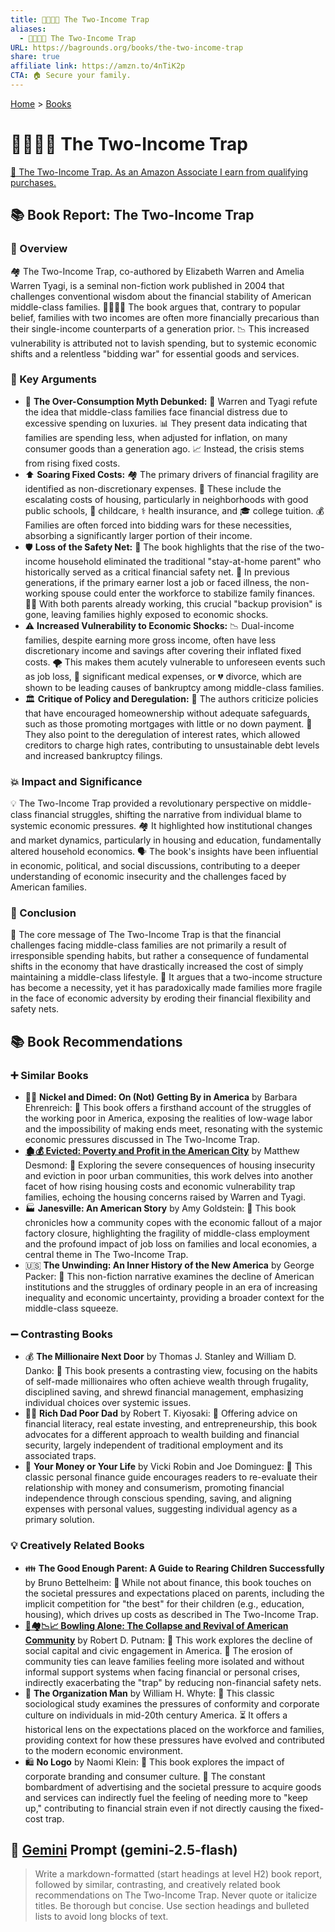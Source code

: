```yaml
---
title: 🧑‍🤝‍🧑💸 The Two-Income Trap
aliases:
  - 🧑‍🤝‍🧑💸 The Two-Income Trap
URL: https://bagrounds.org/books/the-two-income-trap
share: true
affiliate link: https://amzn.to/4nTiK2p
CTA: 🏠 Secure your family.
---
```

[Home](../index.md) > [Books](./index.md)  
# 🧑‍🤝‍🧑💸 The Two-Income Trap  
[🛒 The Two-Income Trap. As an Amazon Associate I earn from qualifying purchases.](https://amzn.to/4nTiK2p)  
  
## 📚 Book Report: The Two-Income Trap  
  
### 📖 Overview  
  
 🏘️ The Two-Income Trap, co-authored by Elizabeth Warren and Amelia Warren Tyagi, is a seminal non-fiction work published in 2004 that challenges conventional wisdom about the financial stability of American middle-class families. 👨‍👩‍👧‍👦 The book argues that, contrary to popular belief, families with two incomes are often more financially precarious than their single-income counterparts of a generation prior. 📉 This increased vulnerability is attributed not to lavish spending, but to systemic economic shifts and a relentless "bidding war" for essential goods and services.  
  
### 🔑 Key Arguments  
  
* 💸 **The Over-Consumption Myth Debunked:** 🚫 Warren and Tyagi refute the idea that middle-class families face financial distress due to excessive spending on luxuries. 📊 They present data indicating that families are spending less, when adjusted for inflation, on many consumer goods than a generation ago. 📈 Instead, the crisis stems from rising fixed costs.  
* ⬆️ **Soaring Fixed Costs:** 🏘️ The primary drivers of financial fragility are identified as non-discretionary expenses. 🏫 These include the escalating costs of housing, particularly in neighborhoods with good public schools, 👶 childcare, ⚕️ health insurance, and 🎓 college tuition. 💰 Families are often forced into bidding wars for these necessities, absorbing a significantly larger portion of their income.  
* 🛡️ **Loss of the Safety Net:** 🏡 The book highlights that the rise of the two-income household eliminated the traditional "stay-at-home parent" who historically served as a critical financial safety net. 💼 In previous generations, if the primary earner lost a job or faced illness, the non-working spouse could enter the workforce to stabilize family finances. 👩‍💼 With both parents already working, this crucial "backup provision" is gone, leaving families highly exposed to economic shocks.  
* ⚠️ **Increased Vulnerability to Economic Shocks:** 📉 Dual-income families, despite earning more gross income, often have less discretionary income and savings after covering their inflated fixed costs. 🌪️ This makes them acutely vulnerable to unforeseen events such as job loss, 🏥 significant medical expenses, or 💔 divorce, which are shown to be leading causes of bankruptcy among middle-class families.  
* 🏛️ **Critique of Policy and Deregulation:** 📜 The authors criticize policies that have encouraged homeownership without adequate safeguards, such as those promoting mortgages with little or no down payment. 🏦 They also point to the deregulation of interest rates, which allowed creditors to charge high rates, contributing to unsustainable debt levels and increased bankruptcy filings.  
  
### 💥 Impact and Significance  
  
💡 The Two-Income Trap provided a revolutionary perspective on middle-class financial struggles, shifting the narrative from individual blame to systemic economic pressures. 🏘️ It highlighted how institutional changes and market dynamics, particularly in housing and education, fundamentally altered household economics. 🗣️ The book's insights have been influential in economic, political, and social discussions, contributing to a deeper understanding of economic insecurity and the challenges faced by American families.  
  
### 🏁 Conclusion  
  
💬 The core message of The Two-Income Trap is that the financial challenges facing middle-class families are not primarily a result of irresponsible spending habits, but rather a consequence of fundamental shifts in the economy that have drastically increased the cost of simply maintaining a middle-class lifestyle. 🔄 It argues that a two-income structure has become a necessity, yet it has paradoxically made families more fragile in the face of economic adversity by eroding their financial flexibility and safety nets.  
  
## 📚 Book Recommendations  
  
### ➕ Similar Books  
  
* 🧑‍🌾 **Nickel and Dimed: On (Not) Getting By in America** by Barbara Ehrenreich: 📖 This book offers a firsthand account of the struggles of the working poor in America, exposing the realities of low-wage labor and the impossibility of making ends meet, resonating with the systemic economic pressures discussed in The Two-Income Trap.  
* **[🏚️💰 Evicted: Poverty and Profit in the American City](./evicted-poverty-and-profit-in-the-american-city.md)** by Matthew Desmond: 📖 Exploring the severe consequences of housing insecurity and eviction in poor urban communities, this work delves into another facet of how rising housing costs and economic vulnerability trap families, echoing the housing concerns raised by Warren and Tyagi.  
* 🏭 **Janesville: An American Story** by Amy Goldstein: 📖 This book chronicles how a community copes with the economic fallout of a major factory closure, highlighting the fragility of middle-class employment and the profound impact of job loss on families and local economies, a central theme in The Two-Income Trap.  
* 🇺🇸 **The Unwinding: An Inner History of the New America** by George Packer: 📖 This non-fiction narrative examines the decline of American institutions and the struggles of ordinary people in an era of increasing inequality and economic uncertainty, providing a broader context for the middle-class squeeze.  
  
### ➖ Contrasting Books  
  
* 💰 **The Millionaire Next Door** by Thomas J. Stanley and William D. Danko: 📖 This book presents a contrasting view, focusing on the habits of self-made millionaires who often achieve wealth through frugality, disciplined saving, and shrewd financial management, emphasizing individual choices over systemic issues.  
* 👨‍💼 **Rich Dad Poor Dad** by Robert T. Kiyosaki: 📖 Offering advice on financial literacy, real estate investing, and entrepreneurship, this book advocates for a different approach to wealth building and financial security, largely independent of traditional employment and its associated traps.  
* 💸 **Your Money or Your Life** by Vicki Robin and Joe Dominguez: 📖 This classic personal finance guide encourages readers to re-evaluate their relationship with money and consumerism, promoting financial independence through conscious spending, saving, and aligning expenses with personal values, suggesting individual agency as a primary solution.  
  
### 💡 Creatively Related Books  
  
* 👪 **The Good Enough Parent: A Guide to Rearing Children Successfully** by Bruno Bettelheim: 📖 While not about finance, this book touches on the societal pressures and expectations placed on parents, including the implicit competition for "the best" for their children (e.g., education, housing), which drives up costs as described in The Two-Income Trap.  
* **[🎳🏘️📉📈 Bowling Alone: The Collapse and Revival of American Community](./bowling-alone.md)** by Robert D. Putnam: 📖 This work explores the decline of social capital and civic engagement in America. 🤝 The erosion of community ties can leave families feeling more isolated and without informal support systems when facing financial or personal crises, indirectly exacerbating the "trap" by reducing non-financial safety nets.  
* 👔 **The Organization Man** by William H. Whyte: 📖 This classic sociological study examines the pressures of conformity and corporate culture on individuals in mid-20th century America. ⏳ It offers a historical lens on the expectations placed on the workforce and families, providing context for how these pressures have evolved and contributed to the modern economic environment.  
* 🛍️ **No Logo** by Naomi Klein: 📖 This book explores the impact of corporate branding and consumer culture. 📢 The constant bombardment of advertising and the societal pressure to acquire goods and services can indirectly fuel the feeling of needing more to "keep up," contributing to financial strain even if not directly causing the fixed-cost trap.  
  
## 💬 [Gemini](https://gemini.google.com) Prompt (gemini-2.5-flash)  
> Write a markdown-formatted (start headings at level H2) book report, followed by similar, contrasting, and creatively related book recommendations on The Two-Income Trap. Never quote or italicize titles. Be thorough but concise. Use section headings and bulleted lists to avoid long blocks of text.